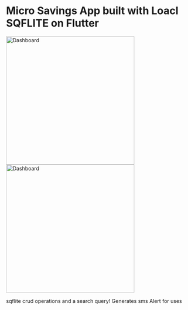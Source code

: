 # Micro Savings App built with Loacl SQFLITE on Flutter

<img src="https://user-images.githubusercontent.com/78824094/124351378-c003ae00-dbf1-11eb-8408-16a1250934b0.png" width="350" title="Dashboard">
<img src="https://user-images.githubusercontent.com/78824094/124351388-d6116e80-dbf1-11eb-9534-1aa01be17ee9.png" width="350" title="Dashboard">





sqflite crud operations 
and a search query!
Generates sms Alert for uses



